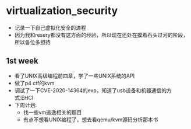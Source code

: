 # virtualization_security
- 记录一下自己虚拟化安全的进程
- 因为我和resery都没有这方面的经验，所以现在还处在摸着石头过河的阶段，所以各位多担待
## 1st week
- 看了UNIX高级编程前四章，学了一些UNIX系统的API
- 做了p4 ctf的kvm
- 调试了一下CVE-2020-14364的exp，知道了usb设备和机器通信的方式:EHCI
- 下周计划:
  - 找一些vm逃逸相关的题目
  - 有点不想看UNIX编程了，想去看qemu/kvm源码分析那本书
